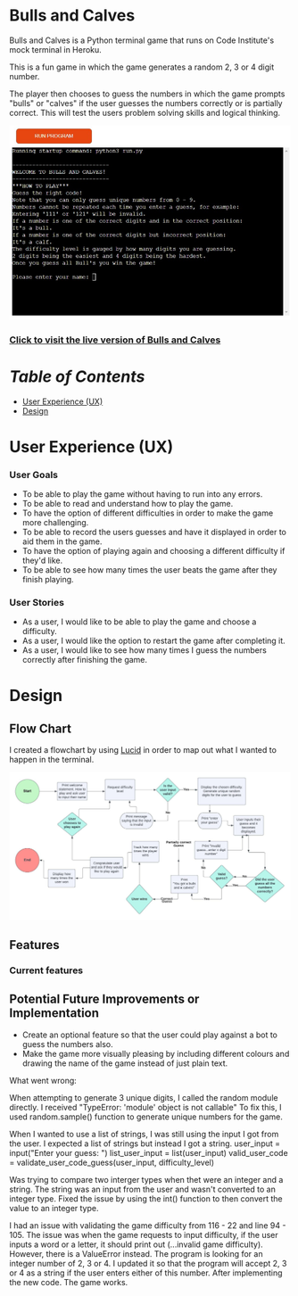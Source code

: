 # **Bulls and Calves**

Bulls and Calves is a Python terminal game that runs on Code Institute's mock terminal in Heroku.

This is a fun game in which the game generates a random 2, 3 or 4 digit number.

The player then chooses to guess the numbers in which the game prompts "bulls" or "calves" if the user guesses the numbers correctly or is partially correct. This will test the users problem solving skills and logical thinking.

![Image of the app](/assets/bull-and-calves-heroku.jpg)

### **[Click to visit the live version of Bulls and Calves](https://bulls-and-calves.herokuapp.com/)**

# ***Table of Contents***
- [User Experience (UX)](#user-experience-ux)
- [Design](#design)

# **User Experience (UX)**

### User Goals
- To be able to play the game without having to run into any errors.
- To be able to read and understand how to play the game.
- To have the option of different difficulties in order to make the game more challenging.
- To be able to record the users guesses and have it displayed in order to aid them in the game.
- To have the option of playing again and choosing a different difficulty if they'd like.
- To be able to see how many times the user beats the game after they finish playing.

### User Stories
- As a user, I would like to be able to play the game and choose a difficulty.
- As a user, I would like the option to restart the game after completing it.
- As a user, I would like to see how many times I guess the numbers correctly after finishing the game.

# **Design**
## Flow Chart
I created a flowchart by using [Lucid](https://lucid.co/) in order to map out what I wanted to happen in the terminal.

![Flowchart image](/assets/bulls-and-calves-flowchart.jpeg)

## Features
### Current features


## Potential Future Improvements or Implementation
- Create an optional feature so that the user could play against a bot to guess the numbers also.
- Make the game more visually pleasing by including different colours and drawing the name of the game instead of just plain text.

What went wrong:

When attempting to generate 3 unique digits, I called the random module directly.
I received "TypeError: 'module' object is not callable"
To fix this, I used random.sample() function to generate unique numbers for the game.

When I wanted to use a list of strings, I was still using the input I got from the user. I expected a list of strings but instead I got a string.
user_input = input("Enter your guess: ")
list_user_input = list(user_input)
valid_user_code = validate_user_code_guess(user_input, difficulty_level)

Was trying to compare two interger types when thet were an integer and a string. The string was an input from the user and wasn't converted to an integer type. Fixed the issue by using the int() function to then convert the value to an integer type.

I had an issue with validating the game difficulty from 116 - 22 and line 94 - 105. The issue was when the game requests to input difficulty, if the user inputs a word or a letter, it should print out (...invalid game difficulty). However, there is a ValueError instead. The program is looking for an integer number of 2, 3 or 4. I updated it so that the program will accept 2, 3 or 4 as a string if the user enters either of this number. After implementing the new code. The game works.